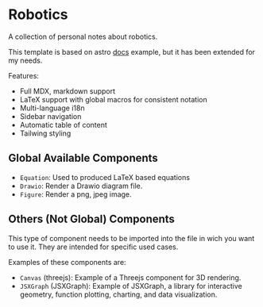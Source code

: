 # Robotics

A collection of personal notes about robotics.

This template is based on astro [docs](https://github.com/withastro/astro/tree/main/examples/docs) example, but it has been extended for my needs.

Features:
- Full MDX, markdown support
- LaTeX support with global macros for consistent notation
- Multi-language i18n
- Sidebar navigation
- Automatic table of content
- Tailwing styling

## Global Available Components

- `Equation`: Used to produced LaTeX based equations
- `Drawio`: Render a Drawio diagram file.
- `Figure`: Render a png, jpeg image.

## Others (Not Global) Components

This type of component needs to be imported into the file in wich you want to use it. They are intended for specific used cases.

Examples of these components are:
- `Canvas` (threejs): Example of a Threejs component for 3D rendering.
- `JSXGraph` (JSXGraph): Example of JSXGraph, a library for interactive geometry, function plotting, charting, and data visualization.
